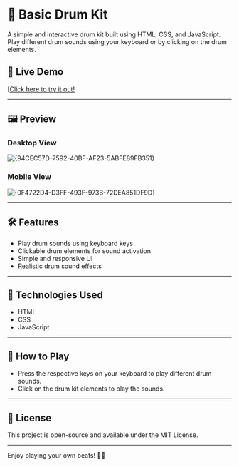 
# 🎵 Basic Drum Kit

A simple and interactive drum kit built using HTML, CSS, and JavaScript. Play different drum sounds using your keyboard or by clicking on the drum elements.

## 🚀 Live Demo

[[Click here to try it out!](https://coderpriyanshu007.github.io/Drum-Kit-Set/)

---

## 🖼️ Preview

### Desktop View
  ![{94CEC57D-7592-40BF-AF23-5ABFE89FB351}](https://github.com/user-attachments/assets/6a60c492-47aa-474e-8a4f-fad4d93da3f6)


### Mobile View

  ![{0F4722D4-D3FF-493F-973B-72DEA851DF9D}](https://github.com/user-attachments/assets/95b8204c-5b7b-41f4-bad7-054d5af0c4fa)


---

## 🛠️ Features

- Play drum sounds using keyboard keys
- Clickable drum elements for sound activation
- Simple and responsive UI
- Realistic drum sound effects

---

## 📂 Technologies Used

- HTML
- CSS
- JavaScript

---

## 🎹 How to Play

- Press the respective keys on your keyboard to play different drum sounds.
- Click on the drum kit elements to play the sounds.

---

## 📜 License

This project is open-source and available under the MIT License.

---

Enjoy playing your own beats! 🥁🎶

